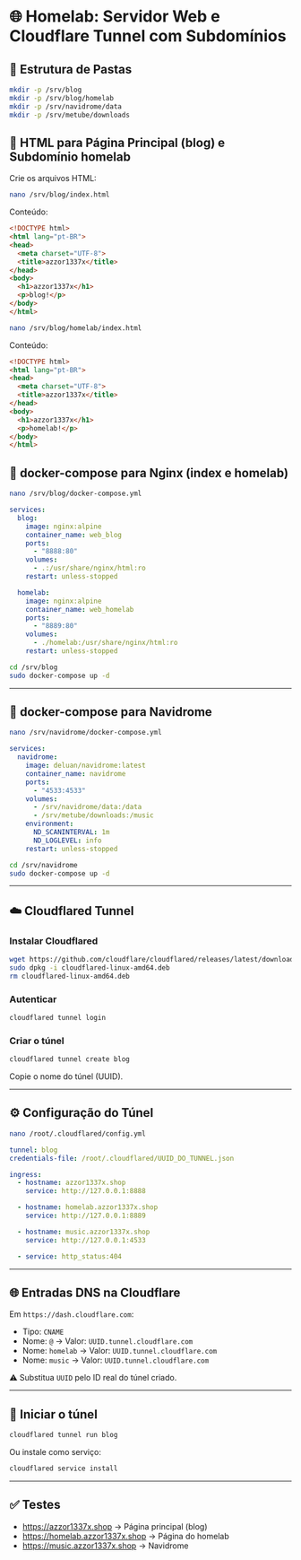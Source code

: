 # 🌐 Homelab: Servidor Web e Cloudflare Tunnel com Subdomínios

## 📁 Estrutura de Pastas

```bash
mkdir -p /srv/blog
mkdir -p /srv/blog/homelab
mkdir -p /srv/navidrome/data
mkdir -p /srv/metube/downloads
```

## 📝 HTML para Página Principal (blog) e Subdomínio homelab

Crie os arquivos HTML:

```bash
nano /srv/blog/index.html
```

Conteúdo:

```html
<!DOCTYPE html>
<html lang="pt-BR">
<head>
  <meta charset="UTF-8">
  <title>azzor1337x</title>
</head>
<body>
  <h1>azzor1337x</h1>
  <p>blog!</p>
</body>
</html>
```

```bash
nano /srv/blog/homelab/index.html
```

Conteúdo:

```html
<!DOCTYPE html>
<html lang="pt-BR">
<head>
  <meta charset="UTF-8">
  <title>azzor1337x</title>
</head>
<body>
  <h1>azzor1337x</h1>
  <p>homelab!</p>
</body>
</html>
```

## 🐳 docker-compose para Nginx (index e homelab)

```bash
nano /srv/blog/docker-compose.yml
```

```yaml
services:
  blog:
    image: nginx:alpine
    container_name: web_blog
    ports:
      - "8888:80"
    volumes:
      - .:/usr/share/nginx/html:ro
    restart: unless-stopped

  homelab:
    image: nginx:alpine
    container_name: web_homelab
    ports:
      - "8889:80"
    volumes:
      - ./homelab:/usr/share/nginx/html:ro
    restart: unless-stopped
```

```bash
cd /srv/blog
sudo docker-compose up -d
```

---

## 🎵 docker-compose para Navidrome

```bash
nano /srv/navidrome/docker-compose.yml
```

```yaml
services:
  navidrome:
    image: deluan/navidrome:latest
    container_name: navidrome
    ports:
      - "4533:4533"
    volumes:
      - /srv/navidrome/data:/data
      - /srv/metube/downloads:/music
    environment:
      ND_SCANINTERVAL: 1m
      ND_LOGLEVEL: info
    restart: unless-stopped
```

```bash
cd /srv/navidrome
sudo docker-compose up -d
```

---

## ☁️ Cloudflared Tunnel

### Instalar Cloudflared

```bash
wget https://github.com/cloudflare/cloudflared/releases/latest/download/cloudflared-linux-amd64.deb
sudo dpkg -i cloudflared-linux-amd64.deb
rm cloudflared-linux-amd64.deb
```

### Autenticar

```bash
cloudflared tunnel login
```

### Criar o túnel

```bash
cloudflared tunnel create blog
```

Copie o nome do túnel (UUID).

---

## ⚙️ Configuração do Túnel

```bash
nano /root/.cloudflared/config.yml
```

```yaml
tunnel: blog
credentials-file: /root/.cloudflared/UUID_DO_TUNNEL.json

ingress:
  - hostname: azzor1337x.shop
    service: http://127.0.0.1:8888

  - hostname: homelab.azzor1337x.shop
    service: http://127.0.0.1:8889

  - hostname: music.azzor1337x.shop
    service: http://127.0.0.1:4533

  - service: http_status:404
```

---

## 🌐 Entradas DNS na Cloudflare

Em `https://dash.cloudflare.com`:

- Tipo: `CNAME`
- Nome: `@` → Valor: `UUID.tunnel.cloudflare.com`
- Nome: `homelab` → Valor: `UUID.tunnel.cloudflare.com`
- Nome: `music` → Valor: `UUID.tunnel.cloudflare.com`

⚠️ Substitua `UUID` pelo ID real do túnel criado.

---

## 🚀 Iniciar o túnel

```bash
cloudflared tunnel run blog
```

Ou instale como serviço:

```bash
cloudflared service install
```

---

## ✅ Testes

- https://azzor1337x.shop → Página principal (blog)
- https://homelab.azzor1337x.shop → Página do homelab
- https://music.azzor1337x.shop → Navidrome

